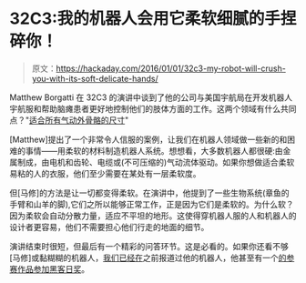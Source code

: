 # 32C3:我的机器人会用它柔软细腻的手捏碎你！

> 原文：<https://hackaday.com/2016/01/01/32c3-my-robot-will-crush-you-with-its-soft-delicate-hands/>

Matthew Borgatti 在 32C3 的演讲中谈到了他的公司与美国宇航局在开发机器人宇航服和帮助脑瘫患者更好地控制他们的肢体方面的工作。这两个领域有什么共同点？"[适合所有气动外骨骼的尺寸](https://media.ccc.de/v/32c3-7389-my_robot_will_crush_you_with_its_soft_delicate_hands#video)"

[Matthew]提出了一个非常令人信服的案例，让我们在机器人领域做一些新的和困难的事情——用柔软的材料制造机器人系统。想想看，大多数机器人都很硬:由金属制成，由电机和齿轮、电缆或(不可压缩的)气动流体驱动。如果你想做适合柔软易粘的人的衣服，他们至少需要在某处有一层柔软度。

但[马修]的方法是让一切都变得柔软。在演讲中，他提到了一些生物系统(章鱼的手臂和山羊的脚),它们之所以能够正常工作，正是因为它们是柔软的。为什么软？因为柔软会自动分散力量，适应不平坦的地形。这使得穿机器人服的人和机器人的设计者更容易，他们不需要担心他们行走的地面的细节。

演讲结束时很短，但最后有一个精彩的问答环节。这是必看的。如果你还看不够[马修]或黏糊糊的机器人，[我们已经在](http://hackaday.com/2014/03/24/soft-robotics-silicone-rubber-and-amazing-castings/)之前报道过他的机器人，他甚至有一个[的参赛作品参加黑客日奖](http://hackaday.com/2015/08/14/hackaday-prize-entry-soft-orthotics/)。